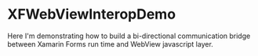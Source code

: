 # XFWebViewInteropDemo
Here I'm demonstrating how to build a bi-directional communication bridge between Xamarin Forms run time and WebView javascript layer. 

